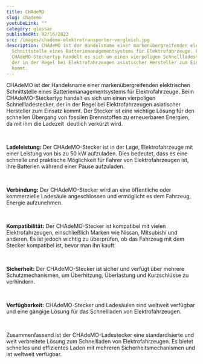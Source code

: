 ```yaml
---
title: CHAdeMO
slug: chademo
youtubeLink: ""
category: glossar
publishedAt: 02/16/2023
src: /images/chademo-elektrotransporter-vergleich.jpg
description: CHAdeMO ist der Handelsname einer markenübergreifenden elektrischen
  Schnittstelle eines Batteriemanagementsystems für Elektrofahrzeuge. Beim
  CHAdeMO-Steckertyp handelt es sich um einen vierpoligen Schnellladestecker,
  der in der Regel bei Elektrofahrzeugen asiatischer Hersteller zum Einsatz
  kommt.
---
```

CHAdeMO ist der Handelsname einer markenübergreifenden elektrischen Schnittstelle eines Batteriemanagementsystems für Elektrofahrzeuge. Beim CHAdeMO-Steckertyp handelt es sich um einen vierpoligen Schnellladestecker, der in der Regel bei Elektrofahrzeugen asiatischer Hersteller zum Einsatz kommt. Der Stecker ist eine wichtige Lösung für den schnellen Übergang von fossilen Brennstoffen zu erneuerbaren Energien, da mit ihm die Ladezeit  deutlich verkürzt wird. 

<br />

**Ladeleistung:** Der CHAdeMO-Stecker ist in der Lage, Elektrofahrzeuge mit einer Leistung von bis zu 50 kW aufzuladen. Dies bedeutet, dass es eine schnelle und praktische Möglichkeit für Fahrer von Elektrofahrzeugen ist, ihre Batterien während einer Pause aufzuladen.

<br />

**Verbindung:** Der CHAdeMO-Stecker wird an eine öffentliche oder kommerzielle Ladesäule angeschlossen und ermöglicht es dem Fahrzeug, Energie aufzunehmen.

<br />

**Kompatibilität:** Der CHAdeMO-Stecker ist kompatibel mit vielen Elektrofahrzeugen, einschließlich Marken wie Nissan, Mitsubishi und anderen. Es ist jedoch wichtig zu überprüfen, ob das Fahrzeug mit dem Stecker kompatibel ist, bevor man ihn kauft.

<br />

**Sicherheit:** Der CHAdeMO-Stecker ist sicher und verfügt über mehrere Schutzmechanismen, um Überhitzung, Überlastung und Kurzschlüsse zu verhindern.

<br />

**Verfügbarkeit:** CHAdeMO-Stecker und Ladesäulen sind weltweit verfügbar und eine gängige Lösung für das Schnellladen von Elektrofahrzeugen.

<br />

Zusammenfassend ist der CHAdeMO-Ladestecker eine standardisierte und weit verbreitete Lösung zum Schnellladen von Elektrofahrzeugen. Es bietet schnelles und effizientes Laden mit mehreren Sicherheitsmechanismen und ist weltweit verfügbar.